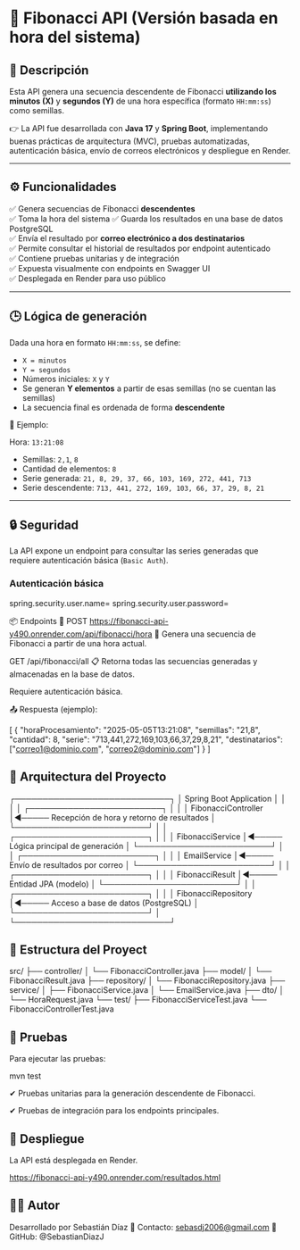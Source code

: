 # 🧮 Fibonacci API (Versión basada en hora del sistema)

## 📌 Descripción

Esta API genera una secuencia descendente de Fibonacci **utilizando los minutos (X)** y **segundos (Y)** de una hora específica (formato `HH:mm:ss`) como semillas.

👉 La API fue desarrollada con **Java 17** y **Spring Boot**, implementando buenas prácticas de arquitectura (MVC), pruebas automatizadas, autenticación básica, envío de correos electrónicos y despliegue en Render.

---

## ⚙️ Funcionalidades

✅ Genera secuencias de Fibonacci **descendentes**  
✅ Toma la hora del sistema 
✅ Guarda los resultados en una base de datos PostgreSQL  
✅ Envía el resultado por **correo electrónico a dos destinatarios**  
✅ Permite consultar el historial de resultados por endpoint autenticado  
✅ Contiene pruebas unitarias y de integración  
✅ Expuesta visualmente con endpoints en Swagger UI  
✅ Desplegada en Render para uso público

---

## 🕒 Lógica de generación

Dada una hora en formato `HH:mm:ss`, se define:
- `X = minutos`
- `Y = segundos`
- Números iniciales: `X` y `Y`
- Se generan **Y elementos** a partir de esas semillas (no se cuentan las semillas)
- La secuencia final es ordenada de forma **descendente**

📌 Ejemplo:

Hora: `13:21:08`

- Semillas: `2,1`, `8`
- Cantidad de elementos: `8`
- Serie generada: `21, 8, 29, 37, 66, 103, 169, 272, 441, 713`
- Serie descendente: `713, 441, 272, 169, 103, 66, 37, 29, 8, 21`

---

## 🔒 Seguridad

La API expone un endpoint para consultar las series generadas que requiere autenticación básica (`Basic Auth`).

### Autenticación básica
spring.security.user.name=
spring.security.user.password=

📦 Endpoints
🔹 POST https://fibonacci-api-y490.onrender.com/api/fibonacci/hora
📩 Genera una secuencia de Fibonacci a partir de una hora actual.

 GET /api/fibonacci/all
📋 Retorna todas las secuencias generadas y almacenadas en la base de datos.

Requiere autenticación básica.

📤 Respuesta (ejemplo):


[
  {
    "horaProcesamiento": "2025-05-05T13:21:08",
    "semillas": "21,8",
    "cantidad": 8,
    "serie": "713,441,272,169,103,66,37,29,8,21",
    "destinatarios": ["correo1@dominio.com", "correo2@dominio.com"]
  }
]

## 🧱 Arquitectura del Proyecto
┌────────────────────────────┐
│    Spring Boot Application │
│                            │
│ ┌────────────────────────┐ │
│ │   FibonacciController  │◄───── Recepción de hora y retorno de resultados
│ └────────────────────────┘ │
│ ┌────────────────────────┐ │
│ │   FibonacciService     │◄───── Lógica principal de generación
│ └────────────────────────┘ │
│ ┌────────────────────────┐ │
│ │   EmailService         │◄───── Envío de resultados por correo
│ └────────────────────────┘ │
│ ┌────────────────────────┐ │
│ │   FibonacciResult      │◄───── Entidad JPA (modelo)
│ └────────────────────────┘ │
│ ┌────────────────────────┐ │
│ │   FibonacciRepository  │◄───── Acceso a base de datos (PostgreSQL)
│ └────────────────────────┘ │
└────────────────────────────┘

## 📂 Estructura del Proyect
src/
├── controller/
│   └── FibonacciController.java
├── model/
│   └── FibonacciResult.java
├── repository/
│   └── FibonacciRepository.java
├── service/
│   ├── FibonacciService.java
│   └── EmailService.java
├── dto/
│   └── HoraRequest.java
└── test/
├── FibonacciServiceTest.java
└── FibonacciControllerTest.java

## 🧪 Pruebas
Para ejecutar las pruebas:

mvn test

✔ Pruebas unitarias para la generación descendente de Fibonacci.

✔ Pruebas de integración para los endpoints principales.

## 🚀 Despliegue

La API está desplegada en Render.

https://fibonacci-api-y490.onrender.com/resultados.html

## 👨‍💻 Autor
Desarrollado por Sebastián Díaz
📧 Contacto: sebasdj2006@gmail.com
🔗 GitHub: @SebastianDiazJ